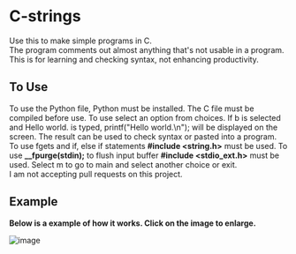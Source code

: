 # C-strings
Use this to make simple programs in C.<br>
The program comments out almost anything that's not usable in a program.<br>
This is for learning and checking syntax, not enhancing productivity.

## To Use
To use the Python file, Python must be installed. The C file must be compiled
before use.
To use select an option from choices. If b is selected and Hello world. is typed,
printf("Hello world.\n"); will be displayed on the screen.
The result can be used to check syntax or pasted into a program.
To use fgets and if, else if statements   **#include <string.h>**   must be used.
To use    **__fpurge(stdin);**  to flush input buffer  **#include <stdio_ext.h>**    must be used.
Select m to go to main and select another choice or exit.<br>
I am not accepting pull requests on this project.
## Example 
**Below is a example of how it works. Click on the image to enlarge.**

![image](https://github.com/user-attachments/assets/662991ab-a9a4-476f-9781-f261f1e0a590)








                                                                            
